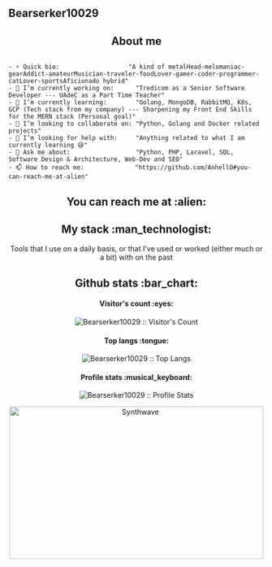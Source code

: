 ## Bearserker10029

<h2 align="center">About me</h2>

```golang

- ⚡ Quick bio:                   "A kind of metalHead-melomaniac-gearAddict-amateurMusician-traveler-foodLover-gamer-coder-programmer-catLover-sportsAficionado hybrid"
- 🔭 I’m currently working on:      "Tredicom as a Senior Software Developer --- UAdeC as a Part Time Teacher"
- 🌱 I’m currently learning:        "Golang, MongoDB, RabbitMQ, K8s, GCP (Tech stack from my company) --- Sharpening my Front End Skills for the MERN stack (Personal goal)"
- 👯 I’m looking to collaborate on: "Python, Golang and Docker related projects"
- 🤔 I’m looking for help with:     "Anything related to what I am currently learning 😅"
- 💬 Ask me about:                  "Python, PHP, Laravel, SQL, Software Design & Architecture, Web-Dev and SEO"
- 📫 How to reach me:              "https://github.com/AnhellO#you-can-reach-me-at-alien"

```

<h2 align="center">You can reach me at :alien:</h2>

<p align="center">
  
</p>

<h2 align="center">My stack :man_technologist:</h2>

<p align="center">Tools that I use on a daily basis, or that I've used or worked (either much or a bit) with on the past</p>
<p align="center">
  
</p>

<h2 align="center">Github stats :bar_chart:</h2>

<h4 align="center">Visitor's count :eyes:</h4>

<p align="center"><img src="https://profile-counter.glitch.me/{Bearserker10029}/count.svg" alt="Bearserker10029 :: Visitor's Count" /></p>

<h4 align="center">Top langs :tongue:</h4>

<p align="center"><img src="https://github-readme-stats.vercel.app/api/top-langs/?username=Bearserker10029&langs_count=10&theme=tokyonight&layout=compact" alt="Bearserker10029 :: Top Langs" /></p>

<h4 align="center">Profile stats :musical_keyboard:</h4>

<p align="center"><img src="https://github-readme-stats.vercel.app/api?username=Bearserker10029&show_icons=true&theme=synthwave" alt="Bearserker10029 :: Profile Stats" /></p>

<p align="center"><img src="https://thumbs.gfycat.com/GoodnaturedFondGaur-size_restricted.gif" alt="Synthwave" height="300" width="500"></p>
